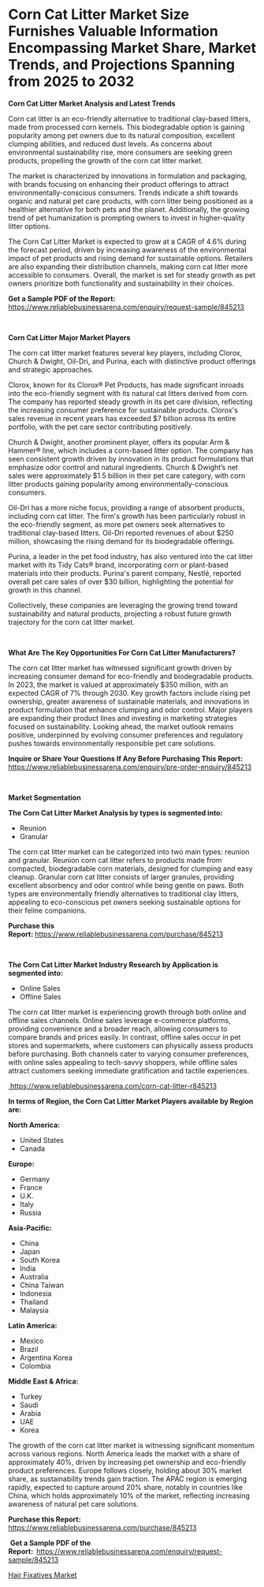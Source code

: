 <p><h1>Corn Cat Litter Market Size Furnishes Valuable Information Encompassing Market Share, Market Trends, and Projections Spanning from 2025 to 2032</h1></p><p><strong>Corn Cat Litter Market Analysis and Latest Trends</strong></p>
<p><p>Corn cat litter is an eco-friendly alternative to traditional clay-based litters, made from processed corn kernels. This biodegradable option is gaining popularity among pet owners due to its natural composition, excellent clumping abilities, and reduced dust levels. As concerns about environmental sustainability rise, more consumers are seeking green products, propelling the growth of the corn cat litter market.</p><p>The market is characterized by innovations in formulation and packaging, with brands focusing on enhancing their product offerings to attract environmentally-conscious consumers. Trends indicate a shift towards organic and natural pet care products, with corn litter being positioned as a healthier alternative for both pets and the planet. Additionally, the growing trend of pet humanization is prompting owners to invest in higher-quality litter options.</p><p>The Corn Cat Litter Market is expected to grow at a CAGR of 4.6% during the forecast period, driven by increasing awareness of the environmental impact of pet products and rising demand for sustainable options. Retailers are also expanding their distribution channels, making corn cat litter more accessible to consumers. Overall, the market is set for steady growth as pet owners prioritize both functionality and sustainability in their choices.</p></p>
<p><strong>Get a Sample PDF of the Report:&nbsp;</strong> <a href="https://www.reliablebusinessarena.com/enquiry/request-sample/845213?utm_campaign=2246&utm_medium=2&utm_source=Github&utm_content=ia&utm_term=06022025&utm_id=corn-cat-litter">https://www.reliablebusinessarena.com/enquiry/request-sample/845213</a></p>
<p>&nbsp;</p>
<p><strong>Corn Cat Litter Major Market Players</strong></p>
<p><p>The corn cat litter market features several key players, including Clorox, Church & Dwight, Oil-Dri, and Purina, each with distinctive product offerings and strategic approaches. </p><p>Clorox, known for its Clorox® Pet Products, has made significant inroads into the eco-friendly segment with its natural cat litters derived from corn. The company has reported steady growth in its pet care division, reflecting the increasing consumer preference for sustainable products. Clorox's sales revenue in recent years has exceeded $7 billion across its entire portfolio, with the pet care sector contributing positively.</p><p>Church & Dwight, another prominent player, offers its popular Arm & Hammer® line, which includes a corn-based litter option. The company has seen consistent growth driven by innovation in its product formulations that emphasize odor control and natural ingredients. Church & Dwight’s net sales were approximately $1.5 billion in their pet care category, with corn litter products gaining popularity among environmentally-conscious consumers.</p><p>Oil-Dri has a more niche focus, providing a range of absorbent products, including corn cat litter. The firm's growth has been particularly robust in the eco-friendly segment, as more pet owners seek alternatives to traditional clay-based litters. Oil-Dri reported revenues of about $250 million, showcasing the rising demand for its biodegradable offerings.</p><p>Purina, a leader in the pet food industry, has also ventured into the cat litter market with its Tidy Cats® brand, incorporating corn or plant-based materials into their products. Purina's parent company, Nestlé, reported overall pet care sales of over $30 billion, highlighting the potential for growth in this channel.</p><p>Collectively, these companies are leveraging the growing trend toward sustainability and natural products, projecting a robust future growth trajectory for the corn cat litter market.</p></p>
<p>&nbsp;</p>
<p><strong>What Are The Key Opportunities For Corn Cat Litter Manufacturers?</strong></p>
<p><p>The corn cat litter market has witnessed significant growth driven by increasing consumer demand for eco-friendly and biodegradable products. In 2023, the market is valued at approximately $350 million, with an expected CAGR of 7% through 2030. Key growth factors include rising pet ownership, greater awareness of sustainable materials, and innovations in product formulation that enhance clumping and odor control. Major players are expanding their product lines and investing in marketing strategies focused on sustainability. Looking ahead, the market outlook remains positive, underpinned by evolving consumer preferences and regulatory pushes towards environmentally responsible pet care solutions.</p></p>
<p><strong>Inquire or Share Your Questions If Any Before Purchasing This Report:</strong> <a href="https://www.reliablebusinessarena.com/enquiry/pre-order-enquiry/845213?utm_campaign=2246&utm_medium=2&utm_source=Github&utm_content=ia&utm_term=06022025&utm_id=corn-cat-litter">https://www.reliablebusinessarena.com/enquiry/pre-order-enquiry/845213</a></p>
<p>&nbsp;</p>
<p><strong>Market Segmentation</strong></p>
<p><strong>The Corn Cat Litter Market Analysis by types is segmented into:</strong></p>
<p><ul><li>Reunion</li><li>Granular</li></ul></p>
<p><p>The corn cat litter market can be categorized into two main types: reunion and granular. Reunion corn cat litter refers to products made from compacted, biodegradable corn materials, designed for clumping and easy cleanup. Granular corn cat litter consists of larger granules, providing excellent absorbency and odor control while being gentle on paws. Both types are environmentally friendly alternatives to traditional clay litters, appealing to eco-conscious pet owners seeking sustainable options for their feline companions.</p></p>
<p><strong>Purchase this Report:&nbsp;</strong><a href="https://www.reliablebusinessarena.com/purchase/845213?utm_campaign=2246&utm_medium=2&utm_source=Github&utm_content=ia&utm_term=06022025&utm_id=corn-cat-litter">https://www.reliablebusinessarena.com/purchase/845213</a></p>
<p>&nbsp;</p>
<p><strong>The Corn Cat Litter Market Industry Research by Application is segmented into:</strong></p>
<p><ul><li>Online Sales</li><li>Offline Sales</li></ul></p>
<p><p>The corn cat litter market is experiencing growth through both online and offline sales channels. Online sales leverage e-commerce platforms, providing convenience and a broader reach, allowing consumers to compare brands and prices easily. In contrast, offline sales occur in pet stores and supermarkets, where customers can physically assess products before purchasing. Both channels cater to varying consumer preferences, with online sales appealing to tech-savvy shoppers, while offline sales attract customers seeking immediate gratification and tactile experiences.</p></p>
<p><a href="https://www.reliablebusinessarena.com/corn-cat-litter-r845213?utm_campaign=2246&utm_medium=2&utm_source=Github&utm_content=ia&utm_term=06022025&utm_id=corn-cat-litter">&nbsp;https://www.reliablebusinessarena.com/corn-cat-litter-r845213</a></p>
<p><strong>In terms of Region, the Corn Cat Litter Market Players available by Region are:</strong></p>
<p>
    <p> <strong> North America: </strong>
        <ul>
            <li>United States</li>
            <li>Canada</li>
        </ul>
        </p> 
    <p> <strong> Europe: </strong>
        <ul>
            <li>Germany</li>
            <li>France</li>
            <li>U.K.</li>
            <li>Italy</li>
            <li>Russia</li>
        </ul>
        </p> 
    <p> <strong> Asia-Pacific: </strong>
        <ul>
            <li>China</li>
            <li>Japan</li>
            <li>South Korea</li>
            <li>India</li>
            <li>Australia</li>
            <li>China Taiwan</li>
            <li>Indonesia</li>
            <li>Thailand</li>
            <li>Malaysia</li>
        </ul>
        </p> 
    <p> <strong> Latin America: </strong>
        <ul>
            <li>Mexico</li>
            <li>Brazil</li>
            <li>Argentina Korea</li>
            <li>Colombia</li>
        </ul>
        </p> 
    <p> <strong> Middle East & Africa: </strong>
        <ul>
            <li>Turkey</li>
            <li>Saudi</li>
            <li>Arabia</li>
            <li>UAE</li>
            <li>Korea</li>
        </ul>
    </p>
    </p>
<p><p>The growth of the corn cat litter market is witnessing significant momentum across various regions. North America leads the market with a share of approximately 40%, driven by increasing pet ownership and eco-friendly product preferences. Europe follows closely, holding about 30% market share, as sustainability trends gain traction. The APAC region is emerging rapidly, expected to capture around 20% share, notably in countries like China, which holds approximately 10% of the market, reflecting increasing awareness of natural pet care solutions.</p></p>
<p><strong>Purchase this Report: </strong><a href="https://www.reliablebusinessarena.com/purchase/845213?utm_campaign=2246&utm_medium=2&utm_source=Github&utm_content=ia&utm_term=06022025&utm_id=corn-cat-litter">https://www.reliablebusinessarena.com/purchase/845213</a></p>
<p>&nbsp;<strong>Get a Sample PDF of the Report:&nbsp;&nbsp;</strong><a href="https://www.reliablebusinessarena.com/enquiry/request-sample/845213?utm_campaign=2246&utm_medium=2&utm_source=Github&utm_content=ia&utm_term=06022025&utm_id=corn-cat-litter">https://www.reliablebusinessarena.com/enquiry/request-sample/845213</a></p>
<p><strong></strong></p>
<p><p><a href="https://github.com/MonroeBullock54/Market-Research-Report-List-1/blob/main/hair-fixatives-market.md?utm_campaign=2246&utm_medium=2&utm_source=Github&utm_content=ia&utm_term=06022025&utm_id=corn-cat-litter">Hair Fixatives Market</a></p></p>